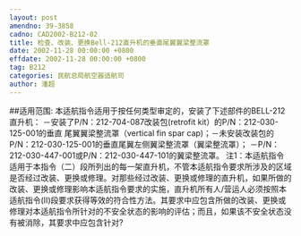 ```yaml
---
layout: post
amendno: 39-3858
cadno: CAD2002-B212-02
title: 检查、改装、更换Bell-212直升机的垂直尾翼翼梁整流罩
date: 2002-11-28 00:00:00 +0800
effdate: 2002-11-28 00:00:00 +0800
tag: B212
categories: 民航总局航空器适航司
author: 潘超
---
```


##适用范围:
本适航指令适用于按任何类型审定的，安装了下述部件的BELL-212直升机： －安装了P/N：212-704-087改装包(retrofit kit）的P/N：212-030-125-001的垂直 尾翼翼梁整流罩（vertical fin spar cap)；－未安装改装包的P/N：212-030-125-001的垂直尾翼左侧翼梁整流罩（翼梁整流罩）； －P/N：212-030-447-001或P/N：212-030-447-101的翼梁整流罩。 注1：本适航指令适用于本指令（二）段所列出的每一架直升机，不管本适航指令要求所涉及的区域是否经过改装、更换或修理。对那些经过改装、更换或修理的直升机，如果所做的改装、更换或修理影响本适航指令要求的实施，直升机所有人/营运人必须按照本适航指令(II)段要求获得等效的符合性方法。其要求中应包含所做的改装、更换或修理对本适航指令所针对的不安全状态的影响的评估；而且，如果该不安全状态没有被消除，其要求中应包含针对?

